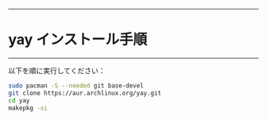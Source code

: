 -----

# yay インストール手順

-----

以下を順に実行してください：

```bash
sudo pacman -S --needed git base-devel
git clone https://aur.archlinux.org/yay.git
cd yay
makepkg -si
```
